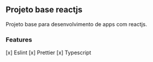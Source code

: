 ## Projeto base reactjs

Projeto base para desenvolvimento de apps com reactjs.

### Features
 [x] Eslint
 [x] Prettier
 [x] Typescript


